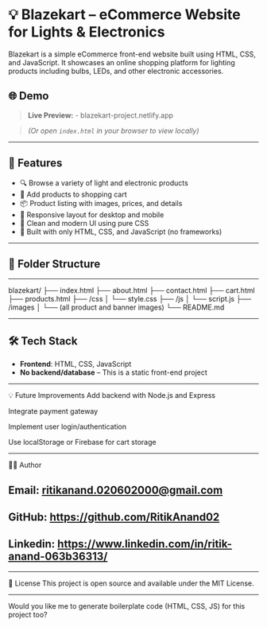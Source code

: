 # 💡 Blazekart – eCommerce Website for Lights & Electronics

Blazekart is a simple eCommerce front-end website built using HTML, CSS, and JavaScript. It showcases an online shopping platform for lighting products including bulbs, LEDs, and other electronic accessories.

## 🌐 Demo

> **Live Preview:** - blazekart-project.netlify.app 

> *(Or open `index.html` in your browser to view locally)*

---

## 🚀 Features

- 🔍 Browse a variety of light and electronic products  
- 🛒 Add products to shopping cart  
- 📦 Product listing with images, prices, and details  
- 🧭 Responsive layout for desktop and mobile  
- 🎨 Clean and modern UI using pure CSS  
- 🔧 Built with only HTML, CSS, and JavaScript (no frameworks)

---

## 📁 Folder Structure

---

blazekart/
├── index.html
├── about.html
├── contact.html
├── cart.html
├── products.html
├── /css
│ └── style.css
├── /js
│ └── script.js
├── /images
│ └── (all product and banner images)
└── README.md

---

## 🛠️ Tech Stack

- **Frontend**: HTML, CSS, JavaScript  
- **No backend/database** – This is a static front-end project

---

💡 Future Improvements
Add backend with Node.js and Express

Integrate payment gateway

Implement user login/authentication

Use localStorage or Firebase for cart storage

---

👨‍💻 Author
## Email: ritikanand.020602000@gmail.com

## GitHub: https://github.com/RitikAnand02

## Linkedin: https://www.linkedin.com/in/ritik-anand-063b36313/

---

📄 License
This project is open source and available under the MIT License.

---

Would you like me to generate boilerplate code (HTML, CSS, JS) for this project too?

